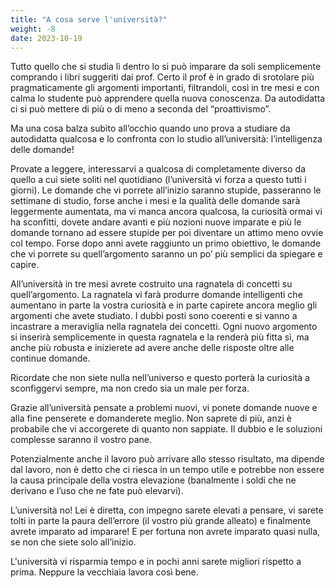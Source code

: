 ```yaml
---
title: "A cosa serve l'università?"
weight: -8
date: 2023-10-19
---
```


Tutto quello che si studia lì dentro lo si può imparare da soli semplicemente comprando i libri suggeriti dai prof. Certo il prof è in grado di srotolare più pragmaticamente gli argomenti importanti, filtrandoli, così in tre mesi e con calma lo studente può apprendere quella nuova conoscenza. Da autodidatta ci si può mettere di più o di meno a seconda del “proattivismo”.

Ma una cosa balza subito all’occhio quando uno prova a studiare da autodidatta qualcosa e lo confronta con lo studio all’università: l’intelligenza delle domande!

Provate a leggere, interessarvi a qualcosa di completamente diverso da quello a cui siete soliti nel quotidiano (l’università vi forza a questo tutti i giorni). Le domande che vi porrete all’inizio saranno stupide, passeranno le settimane di studio, forse anche i mesi e la qualità delle domande sarà leggermente aumentata, ma vi manca ancora qualcosa, la curiosità ormai vi ha sconfitti, dovete andare avanti e più nozioni nuove imparate e più le domande tornano ad essere stupide per poi diventare un attimo meno ovvie col tempo. Forse dopo anni avete raggiunto un primo obiettivo, le domande che vi porrete su quell’argomento saranno un po’ più semplici da spiegare e capire.

All’università in tre mesi avrete costruito una ragnatela di concetti su quell’argomento. La ragnatela vi farà produrre domande intelligenti che aumentano in parte la vostra curiosità e in parte capirete ancora meglio gli argomenti che avete studiato. I dubbi posti sono coerenti e si vanno a incastrare a meraviglia nella ragnatela dei concetti.
Ogni nuovo argomento si inserirà semplicemente in questa ragnatela e la renderà più fitta sì, ma anche più robusta e inizierete ad avere anche delle risposte oltre alle continue domande. 

Ricordate che non siete nulla nell’universo e questo porterà la curiosità a sconfiggervi sempre, ma non credo sia un male per forza.

Grazie all’università pensate a problemi nuovi, vi ponete domande nuove e alla fine penserete e domanderete meglio. Non saprete di più, anzi è probabile che vi accorgerete di quanto non sappiate. Il dubbio e le soluzioni complesse saranno il vostro pane.

Potenzialmente anche il lavoro può arrivare allo stesso risultato, ma dipende dal lavoro, non è detto che ci riesca in un tempo utile e potrebbe non essere la causa principale della vostra elevazione (banalmente i soldi che ne derivano e l’uso che ne fate può elevarvi).

L’università no! Lei è diretta, con impegno sarete elevati a pensare, vi sarete tolti in parte la paura dell’errore (il vostro più grande alleato) e finalmente avrete imparato ad imparare! E per fortuna non avrete imparato quasi nulla, se non che siete solo all’inizio.

L'università vi risparmia tempo e in pochi anni sarete migliori rispetto a prima. Neppure la vecchiaia lavora così bene.